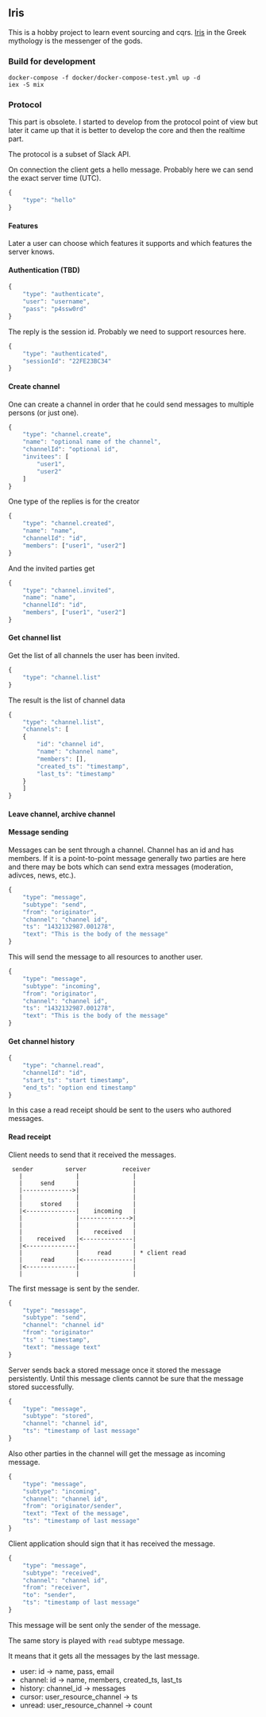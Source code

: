 ## Iris

This is a hobby project to learn event sourcing and cqrs. [Iris](https://en.wikipedia.org/wiki/Iris_(mythology))
in the Greek mythology is the messenger of the gods.

### Build for development

```
docker-compose -f docker/docker-compose-test.yml up -d
iex -S mix
```

### Protocol

This part is obsolete. I started to develop from the protocol point of view but
later it came up that it is better to develop the core and then the realtime part.

The protocol is a subset of Slack API.

On connection the client gets a hello message. Probably here we can send the
exact server time (UTC).

```javascript
{
    "type": "hello"
}
```

#### Features

Later a user can choose which features it supports and which features the server knows.

#### Authentication (TBD)

```javascript
{
    "type": "authenticate",
    "user": "username",
    "pass": "p4ssw0rd"
}
```

The reply is the session id. Probably we need to support resources here.

```javascript
{
    "type": "authenticated",
    "sessionId": "22FE23BC34"
}
```

#### Create channel

One can create a channel in order that he could send messages to multiple
persons (or just one).

```javascript
{
    "type": "channel.create",
    "name": "optional name of the channel",
    "channelId": "optional id",
    "invitees": [
        "user1",
        "user2"
    ]
}
```

One type of the replies is for the creator

```javascript
{
    "type": "channel.created",
    "name": "name",
    "channelId": "id",
    "members": ["user1", "user2"]
}
```

And the invited parties get

```javascript
{
    "type": "channel.invited",
    "name": "name",
    "channelId": "id",
    "members", ["user1", "user2"]	
}
```


#### Get channel list

Get the list of all channels the user has been invited.

```javascript
{
    "type": "channel.list"
}
```

The result is the list of channel data

```javascript
{
    "type": "channel.list",
    "channels": [
    {
    	"id": "channel id",
        "name": "channel name",
        "members": [],
        "created_ts": "timestamp",
        "last_ts": "timestamp"
    }
    ]
}
```

#### Leave channel, archive channel

#### Message sending

Messages can be sent through a channel. Channel has an id and has members.
If it is a point-to-point message generally two parties are here and there
may be bots which can send extra messages (moderation, adivces, news, etc.).

```javascript
{
    "type": "message",
    "subtype": "send",
    "from": "originator",
    "channel": "channel id",
    "ts": "1432132987.001278",
    "text": "This is the body of the message"
}
```

This will send the message to all resources to another user.

```javascript
{
    "type": "message",
    "subtype": "incoming",
    "from": "originator",
    "channel": "channel id",
    "ts": "1432132987.001278",
    "text": "This is the body of the message"
}
```

#### Get channel history

```javascript
{
    "type": "channel.read",
    "channelId": "id",
    "start_ts": "start timestamp",
    "end_ts": "option end timestamp"
}
```

In this case a read receipt should be sent to the users who authored messages.

#### Read receipt

Client needs to send that it received the messages.

```
 sender         server          receiver
   |               |               | 
   |     send      |               |
   |-------------->|               | 
   |               |               | 
   |     stored    |               | 
   |<--------------|    incoming   | 
   |               |-------------->| 
   |               |               | 
   |               |    received   | 
   |    received   |<--------------| 
   |<--------------|               | 
   |               |     read      | * client read
   |     read      |<--------------| 
   |<--------------|               | 
   |               |               | 

```

The first message is sent by the sender.

```javascript
{
    "type": "message",
    "subtype": "send",
    "channel": "channel id"
    "from": "originator"
    "ts" : "timestamp",
    "text": "message text"
}
```

Server sends back a stored message once it stored the message persistently. Until
this message clients cannot be sure that the message stored successfully.

```javascript
{
    "type": "message",
    "subtype": "stored",
    "channel": "channel id",
    "ts": "timestamp of last message"
}
```

Also other parties in the channel will get the message as incoming message.

```javascript
{
    "type": "message",
    "subtype": "incoming",
    "channel": "channel id",
    "from": "originator/sender",
    "text": "Text of the message",
    "ts": "timestamp of last message"
}
```

Client application should sign that it has received the message.

```javascript
{
    "type": "message",
    "subtype": "received",
    "channel": "channel id",
    "from": "receiver",
    "to": "sender",
    "ts": "timestamp of last message"
}
```

This message will be sent only the sender of the message.

The same story is played with `read` subtype message.

It means that it gets all the messages by the last message.

* user: id -> name, pass, email
* channel: id -> name, members, created\_ts, last\_ts
* history: channel\_id -> messages
* cursor: user\_resource\_channel -> ts
* unread: user\_resource\_channel -> count


